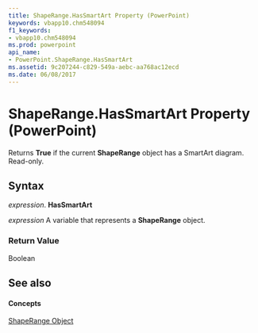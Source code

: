 ```yaml
---
title: ShapeRange.HasSmartArt Property (PowerPoint)
keywords: vbapp10.chm548094
f1_keywords:
- vbapp10.chm548094
ms.prod: powerpoint
api_name:
- PowerPoint.ShapeRange.HasSmartArt
ms.assetid: 9c207244-c829-549a-aebc-aa768ac12ecd
ms.date: 06/08/2017
---
```



# ShapeRange.HasSmartArt Property (PowerPoint)

Returns  **True** if the current **ShapeRange** object has a SmartArt diagram. Read-only.


## Syntax

 _expression_. **HasSmartArt**

 _expression_ A variable that represents a **ShapeRange** object.


### Return Value

Boolean


## See also


#### Concepts


[ShapeRange Object](PowerPoint.ShapeRange.md)

